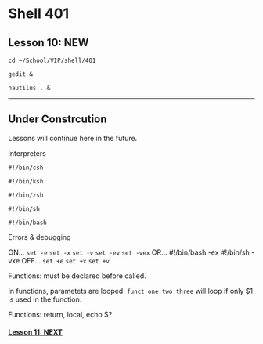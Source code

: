 # Shell 401
## Lesson 10: NEW

`cd ~/School/VIP/shell/401`

`gedit &`

`nautilus . &`

___

## Under Constrcution
Lessons will continue here in the future.

Interpreters

`#!/bin/csh`

`#!/bin/ksh`

`#!/bin/zsh`

`#!/bin/sh`

`#!/bin/bash`

Errors & debugging

ON...
`set -e`
`set -x`
`set -v`
`set -ev`
`set -vex`
OR...
#!/bin/bash -ex
#!/bin/sh -vxe
OFF...
`set +e`
`set +x`
`set +v`


Functions: must be declared before called.

In functions, parametets are looped: `funct one two three` will loop if only $1 is used in the function.

Functions: return, local, echo $?


#### [Lesson 11: NEXT](https://github.com/inkVerb/vip/blob/master/401-shell/Lesson-11.md)
